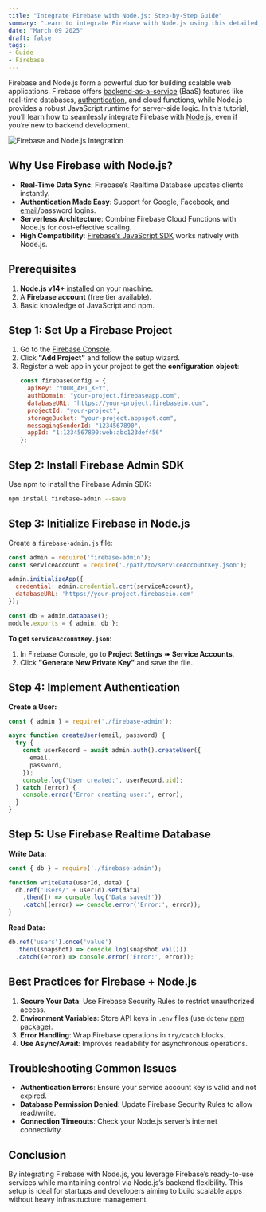 ```yaml
---
title: "Integrate Firebase with Node.js: Step-by-Step Guide"
summary: "Learn to integrate Firebase with Node.js using this detailed guide. Setup, authentication, real-time database, and best practices covered."
date: "March 09 2025"
draft: false
tags:
- Guide
- Firebase
---
```


Firebase and Node.js form a powerful duo for building scalable web applications. Firebase offers [backend-as-a-service](https://exonoob.in/blog/backend-as-a-service/) (BaaS) features like real-time databases, [authentication](https://exonoob.in/blog/session-vs-jwt-authentication-in-expressjs/), and cloud functions, while Node.js provides a robust JavaScript runtime for server-side logic. In this tutorial, you’ll learn how to seamlessly integrate Firebase with [Node.js](https://nodejs.org/en/download), even if you’re new to backend development.

![Firebase and Node.js Integration](https://images.unsplash.com/photo-1555949963-ff9fe0c870eb?ixlib=rb-1.2.1&auto=format&fit=crop&w=1350&q=80)

## Why Use Firebase with Node.js?
- **Real-Time Data Sync**: Firebase’s Realtime Database updates clients instantly.
- **Authentication Made Easy**: Support for Google, Facebook, and [email](https://exonoob.in/blog/setup-project-send-email-in-nodejs-using-nodemailer-and-gmail/)/password logins.
- **Serverless Architecture**: Combine Firebase Cloud Functions with Node.js for cost-effective scaling.
- **High Compatibility**: [Firebase’s JavaScript SDK](https://firebase.google.com/docs/reference/js) works natively with Node.js.

## Prerequisites
1. **Node.js v14+** [installed](https://nodejs.org/en/download) on your machine.
2. A **Firebase account** (free tier available).
3. Basic knowledge of JavaScript and npm.

## Step 1: Set Up a Firebase Project
1. Go to the [Firebase Console](https://console.firebase.google.com/).
2. Click **"Add Project"** and follow the setup wizard.
3. Register a web app in your project to get the **configuration object**:
   ```javascript
   const firebaseConfig = {
     apiKey: "YOUR_API_KEY",
     authDomain: "your-project.firebaseapp.com",
     databaseURL: "https://your-project.firebaseio.com",
     projectId: "your-project",
     storageBucket: "your-project.appspot.com",
     messagingSenderId: "1234567890",
     appId: "1:1234567890:web:abc123def456"
   };
   ```

## Step 2: Install Firebase Admin SDK
Use npm to install the Firebase Admin SDK:
```bash
npm install firebase-admin --save
```

## Step 3: Initialize Firebase in Node.js
Create a `firebase-admin.js` file:
```javascript
const admin = require('firebase-admin');
const serviceAccount = require('./path/to/serviceAccountKey.json');

admin.initializeApp({
  credential: admin.credential.cert(serviceAccount),
  databaseURL: 'https://your-project.firebaseio.com'
});

const db = admin.database();
module.exports = { admin, db };
```

**To get `serviceAccountKey.json`:**
1. In Firebase Console, go to **Project Settings** ➠ **Service Accounts**.
2. Click **"Generate New Private Key"** and save the file.

## Step 4: Implement Authentication
**Create a User:**
```javascript
const { admin } = require('./firebase-admin');

async function createUser(email, password) {
  try {
    const userRecord = await admin.auth().createUser({
      email,
      password,
    });
    console.log('User created:', userRecord.uid);
  } catch (error) {
    console.error('Error creating user:', error);
  }
}
```

## Step 5: Use Firebase Realtime Database
**Write Data:**
```javascript
const { db } = require('./firebase-admin');

function writeData(userId, data) {
  db.ref('users/' + userId).set(data)
    .then(() => console.log('Data saved!'))
    .catch((error) => console.error('Error:', error));
}
```

**Read Data:**
```javascript
db.ref('users').once('value')
  .then((snapshot) => console.log(snapshot.val()))
  .catch((error) => console.error('Error:', error));
```

## Best Practices for Firebase + Node.js
1. **Secure Your Data**: Use Firebase Security Rules to restrict unauthorized access.
2. **Environment Variables**: Store API keys in `.env` files (use `dotenv` [npm package](https://www.npmjs.com/package/dotenv)).
3. **Error Handling**: Wrap Firebase operations in `try/catch` blocks.
4. **Use Async/Await**: Improves readability for asynchronous operations.

## Troubleshooting Common Issues
- **Authentication Errors**: Ensure your service account key is valid and not expired.
- **Database Permission Denied**: Update Firebase Security Rules to allow read/write.
- **Connection Timeouts**: Check your Node.js server’s internet connectivity.

## Conclusion
By integrating Firebase with Node.js, you leverage Firebase’s ready-to-use services while maintaining control via Node.js’s backend flexibility. This setup is ideal for startups and developers aiming to build scalable apps without heavy infrastructure management.